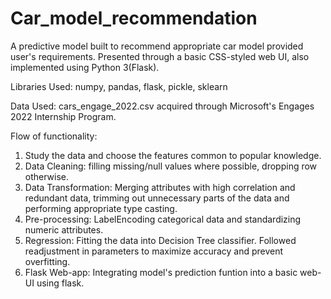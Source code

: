 # Car_model_recommendation
A predictive model built to recommend appropriate car model provided user's requirements. Presented through a basic CSS-styled web UI, also implemented using Python 3(Flask).

Libraries Used: numpy, pandas, flask, pickle, sklearn

Data Used: cars_engage_2022.csv acquired through Microsoft's Engages 2022 Internship Program.

Flow of functionality:
  1. Study the data and choose the features common to popular knowledge.
  2. Data Cleaning: filling missing/null values where possible, dropping row otherwise.
  3. Data Transformation: Merging attributes with high correlation and redundant data, trimming out unnecessary parts of the data and performing appropriate type casting.
  4. Pre-processing: LabelEncoding categorical data and standardizing numeric attributes.
  5. Regression: Fitting the data into Decision Tree classifier. Followed readjustment in parameters to maximize accuracy and prevent overfitting.
  6. Flask Web-app: Integrating model's prediction funtion into a basic web-UI using flask. 
